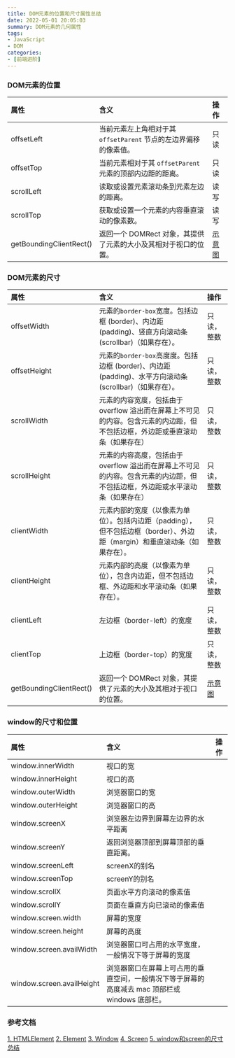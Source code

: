 ```yaml
---
title: DOM元素的位置和尺寸属性总结
date: 2022-05-01 20:05:03
summary: DOM元素的几何属性
tags:
- JavaScript
- DOM
categories:
- [前端进阶]
---
```


### DOM元素的位置
| 属性 | 含义 |操作|
| :---- | :---- | :---- |
| offsetLeft | 当前元素左上角相对于其 `offsetParent` 节点的左边界偏移的像素值。| 只读 |
| offsetTop | 当前元素相对于其 `offsetParent` 元素的顶部内边距的距离。| 只读 |
| scrollLeft | 读取或设置元素滚动条到元素左边的距离。| 读写 |
| scrollTop | 获取或设置一个元素的内容垂直滚动的像素数。| 读写 |
| getBoundingClientRect() | 返回一个 DOMRect 对象，其提供了元素的大小及其相对于视口的位置。|[示意图](https://developer.mozilla.org/zh-CN/docs/Web/API/Element/getBoundingClientRect)|

### DOM元素的尺寸
| 属性 | 含义 | 操作 |
| :---- | :---- | :---- |
| offsetWidth | 元素的`border-box`宽度。包括边框 (border)、内边距 (padding)、竖直方向滚动条 (scrollbar)（如果存在）。| 只读，整数 |
| offsetHeight | 元素的`border-box`高度度。包括边框 (border)、内边距 (padding)、水平方向滚动条 (scrollbar)（如果存在）。| 只读，整数 |
| scrollWidth | 元素的内容宽度，包括由于 overflow 溢出而在屏幕上不可见的内容。包含元素的内边距，但不包括边框，外边距或垂直滚动条（如果存在） | 只读，整数 |
| scrollHeight | 元素的内容高度，包括由于 overflow 溢出而在屏幕上不可见的内容。包含元素的内边距，但不包括边框，外边距或水平滚动条（如果存在） | 只读，整数 |
| clientWidth |元素内部的宽度（以像素为单位）。包括内边距（padding），但不包括边框（border）、外边距（margin）和垂直滚动条（如果存在）。| 只读，整数 |
| clientHeight |元素内部的高度（以像素为单位），包含内边距，但不包括边框、外边距和水平滚动条（如果存在）。| 只读，整数 |
| clientLeft | 左边框（border-left）的宽度 | 只读，整数 |
| clientTop | 上边框（border-top）的宽度 | 只读，整数 |
| getBoundingClientRect() | 返回一个 DOMRect 对象，其提供了元素的大小及其相对于视口的位置。|[示意图](https://developer.mozilla.org/zh-CN/docs/Web/API/Element/getBoundingClientRect)|

### window的尺寸和位置
| 属性  | 含义   | 操作 |
| :---- | :---- | :---- |
| window.innerWidth | 视口的宽 | |
| window.innerHeight | 视口的高 | |
| window.outerWidth | 浏览器窗口的宽 | |
| window.outerHeight | 浏览器窗口的高 | |
| window.screenX | 浏览器左边界到屏幕左边界的水平距离 ||
| window.screenY | 返回浏览器顶部到屏幕顶部的垂直距离。||
| window.screenLeft | screenX的别名 ||
| window.screenTop | screenY的别名 ||
| window.scrollX | 页面水平方向滚动的像素值 ||
| window.scrollY | 页面在垂直方向已滚动的像素值 ||
| window.screen.width | 屏幕的宽度 ||
| window.screen.height | 屏幕的高度 ||
| window.screen.availWidth | 浏览器窗口可占用的水平宽度，一般情况下等于屏幕的宽度 || 
| window.screen.availHeight | 浏览器窗口在屏幕上可占用的垂直空间，一般情况下等于屏幕的高度减去 mac 顶部栏或 windows 底部栏。|| 

### 参考文档
[1. HTMLElement](https://developer.mozilla.org/zh-CN/docs/Web/API/HTMLElement)
[2. Element](https://developer.mozilla.org/zh-CN/docs/Web/API/Element)
[3. Window](https://developer.mozilla.org/zh-CN/docs/Web/API/Window)
[4. Screen](https://developer.mozilla.org/zh-CN/docs/Web/API/Screen)
[5. window和screen的尺寸总结](https://blog.csdn.net/weixin_33716557/article/details/91890517)